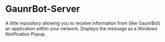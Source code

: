 # GaunrBot-Server
A little repository allowing you to receive information from (like GaunrBot) an application within your network. Displays the message as a Windows Notification Popup.
